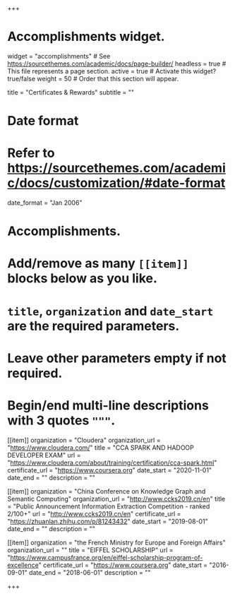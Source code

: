 +++
# Accomplishments widget.
widget = "accomplishments"  # See https://sourcethemes.com/academic/docs/page-builder/
headless = true  # This file represents a page section.
active = true  # Activate this widget? true/false
weight = 50  # Order that this section will appear.

title = "Certificates & Rewards"
subtitle = ""

# Date format
#   Refer to https://sourcethemes.com/academic/docs/customization/#date-format
date_format = "Jan 2006"

# Accomplishments.
#   Add/remove as many `[[item]]` blocks below as you like.
#   `title`, `organization` and `date_start` are the required parameters.
#   Leave other parameters empty if not required.
#   Begin/end multi-line descriptions with 3 quotes `"""`.

[[item]]
  organization = "Cloudera"
  organization_url = "https://www.cloudera.com/"
  title = "CCA SPARK AND HADOOP DEVELOPER EXAM"
  url = "https://www.cloudera.com/about/training/certification/cca-spark.html"
  certificate_url = "https://www.coursera.org"
  date_start = "2020-11-01"
  date_end = ""
  description = ""
 
[[item]]
  organization = "China Conference on Knowledge Graph and Semantic Computing"
  organization_url = "http://www.ccks2019.cn/en"
  title = "Public Announcement Information Extraction Competition - ranked 2/100+"
  url = "http://www.ccks2019.cn/en"
  certificate_url = "https://zhuanlan.zhihu.com/p/81243432"
  date_start = "2019-08-01"
  date_end = ""
  description = ""

[[item]]
  organization = "the French Ministry for Europe and Foreign Affairs"
  organization_url = ""
  title = "EIFFEL SCHOLARSHIP"
  url = "https://www.campusfrance.org/en/eiffel-scholarship-program-of-excellence"
  certificate_url = "https://www.coursera.org"
  date_start = "2016-09-01"
  date_end = "2018-06-01"
  description = ""

+++
